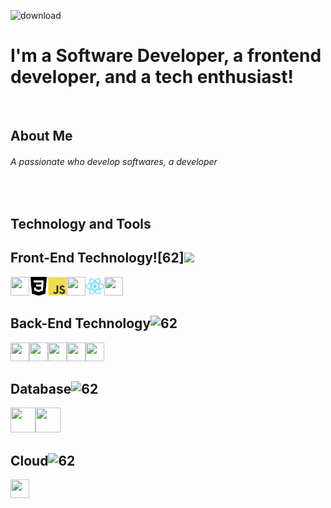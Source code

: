 ![download](https://user-images.githubusercontent.com/57231249/142175624-f5d51450-e55f-43b9-8a40-e63a23d51510.png)
# I'm a Software Developer, a frontend developer, and a tech enthusiast!
&nbsp;
&nbsp;
&nbsp;
&nbsp;&nbsp;
&nbsp;&nbsp;
&nbsp;&nbsp;
## About Me
###### A passionate who develop softwares, a developer
&nbsp;
&nbsp;
&nbsp;
&nbsp;&nbsp;
&nbsp;&nbsp;
&nbsp;&nbsp;
## Technology and Tools 
## Front-End Technology![62]<img src="https://user-images.githubusercontent.com/57231249/143441647-4b049446-2059-4989-9d78-52eccd62a637.gif" margin-top="10"/>
<img src="https://raw.githubusercontent.com/simple-icons/simple-icons/develop/icons/html5.svg" width="30" height="30"><img src="https://raw.githubusercontent.com/simple-icons/simple-icons/develop/icons/css3.svg" width="30" height="30"><img src="https://raw.githubusercontent.com/NyashaNziramasanga/NyashaNziramasanga/master/images/javascript.svg" width="30" height="30"><img src="https://raw.githubusercontent.com/simple-icons/simple-icons/develop/icons/json.svg" width="30" height="30"><img src="https://raw.githubusercontent.com/NyashaNziramasanga/NyashaNziramasanga/master/images/react.svg" width="30" height="30"><img src="https://raw.githubusercontent.com/simple-icons/simple-icons/develop/icons/bootstrap.svg" width="30" height="30">
&nbsp;&nbsp;
## Back-End Technology![62](https://user-images.githubusercontent.com/57231249/143441647-4b049446-2059-4989-9d78-52eccd62a637.gif)
<img src="https://raw.githubusercontent.com/simple-icons/simple-icons/develop/icons/azurefunctions.svg" width="30" height="30"><img src="https://raw.githubusercontent.com/simple-icons/simple-icons/develop/icons/csharp.svg" width="30" height="30"><img src="https://raw.githubusercontent.com/simple-icons/simple-icons/develop/icons/dotnet.svg" width="30" height="30"><img src="https://raw.githubusercontent.com/leungwensen/svg-icon/master/dist/svg/dev/php.svg" width="30" height="30"><img src="https://raw.githubusercontent.com/leungwensen/svg-icon/master/dist/svg/dev/python.svg" width="30" height="30">
&nbsp;&nbsp;
## Database![62](https://img.icons8.com/ios-filled/25/000000/database.png)
<img src="https://raw.githubusercontent.com/leungwensen/svg-icon/master/dist/svg/dev/mysql.svg" width="40" height="40"><img src="https://raw.githubusercontent.com/leungwensen/svg-icon/master/dist/svg/dev/msql_server.svg" width="40" height="40">
&nbsp;&nbsp;
## Cloud![62](https://img.icons8.com/ios-glyphs/30/000000/cloud.png)
<img src="https://img.icons8.com/fluency/48/000000/azure-1.png" width="30" height="30">
&nbsp;&nbsp;
